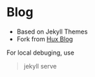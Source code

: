 # Blog

* Based on Jekyll Themes
* Fork from [Hux Blog](https://github.com/Huxpro/huxpro.github.io)

For local debuging, use
>jekyll serve